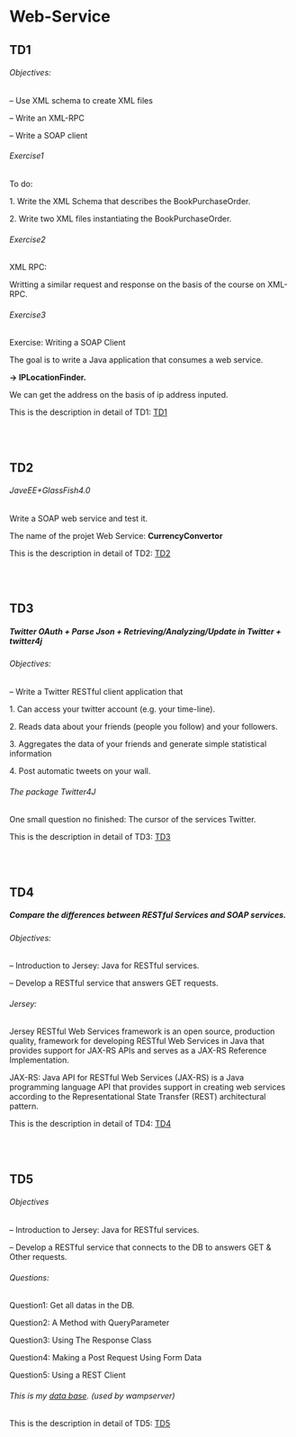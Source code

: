 <h1>Web-Service</h1>
<h2>TD1</h2>
<h6>Objectives:</h6>
<p>– Use XML schema to create XML files</p>
<p>– Write an XML-RPC</p>
<p>– Write a SOAP client</p>
<h6>Exercise1</h6>
<p>To do:</p>
<p>1. Write the XML Schema that describes the BookPurchaseOrder.</p>
<p>2. Write two XML files instantiating the BookPurchaseOrder.</p>
<h6>Exercise2</h6>
<p>XML RPC:</p>
<p>Writting a similar request and response on the basis of the course on XML-RPC.</p>
<h6>Exercise3</h6>
<p>Exercise: Writing a SOAP Client</p>
<p>The goal is to write a Java application that consumes a web service.</p>
<p><b>->&nbsp;IPLocationFinder.</b></p>
<p>We can get the address on the basis of ip address inputed.</p>
<p>This is the description in detail of TD1: <a href="https://github.com/yishuo/Web-Service/blob/master/TD1/TD1.pdf">TD1</a></p>
<br /><br />
<h2>TD2</h2>
<h6>JaveEE+GlassFish4.0</h6>
<p>Write a SOAP web service and test it.</p>
<p>The name of the projet Web Service: <b>CurrencyConvertor</b></p>
<p>This is the description in detail of TD2: <a href="https://github.com/yishuo/Web-Service/blob/master/TD2/TD%202%202016.pdf">TD2</a></p>
<br /><br />
<h2>TD3</h2>
<h5>Twitter OAuth + Parse Json + Retrieving/Analyzing/Update in Twitter + twitter4j</h5>
<h6>Objectives:</h6>
<p>– Write a Twitter RESTful client application that</p>
<p>1. Can access your twitter account (e.g. your time-line).</p>
<p>2. Reads data about your friends (people you follow) and your followers.</p>
<p>3. Aggregates the data of your friends and generate simple statistical information</p>
<p>4. Post automatic tweets on your wall.</p>
<h6>The package Twitter4J</h6>
<p>One small question no finished: The cursor of the services Twitter.</p>
<p>This is the description in detail of TD3: <a href="https://github.com/yishuo/Web-Service/blob/master/TD3/TD3%202016.pdf">TD3</a></p>
<br /><br />


<h2>TD4</h2>
<h5>Compare the differences between RESTful Services and SOAP services.</h5>
<h6>Objectives:</h6>
<p>– Introduction to Jersey: Java for RESTful services.</p>
<p>– Develop a RESTful service that answers GET requests.</p>
<h6>Jersey:</h6>
<p>Jersey RESTful Web Services framework is an open source, production quality, framework
for developing RESTful Web Services in Java that provides support for JAX-RS APIs and serves
as a JAX-RS Reference Implementation.</p>
<p>JAX-RS: Java API for RESTful Web Services (JAX-RS) is a Java programming language
API that provides support in creating web services according to the Representational State
Transfer (REST) architectural pattern.</p>
<p>This is the description in detail of TD4: <a href="https://github.com/yishuo/Web-Service/blob/master/TD4/TD4%202016.pdf">TD4</a></p>
<br /><br />

<h2>TD5</h2>
<h6>Objectives</h6>
<p>– Introduction to Jersey: Java for RESTful services.</p>
<p>– Develop a RESTful service that connects to the DB to answers GET & Other requests.</p>
<h6>Questions:</h6>
<p>Question1: Get all datas in the DB.</p>
<p>Question2: A Method with QueryParameter</p>
<p>Question3: Using The Response Class</p>
<p>Question4: Making a Post Request Using Form Data</p>
<p>Question5: Using a REST Client</p>
<h6>This is my <a href="https://github.com/yishuo/Web-Service/blob/master/TD5/ws_td5.sql">data base<a>. (used by wampserver)</h6>
<p>This is the description in detail of TD5: <a href="https://github.com/yishuo/Web-Service/blob/master/TD5/TD5.pdf">TD5</a></p>
<br /><br />
